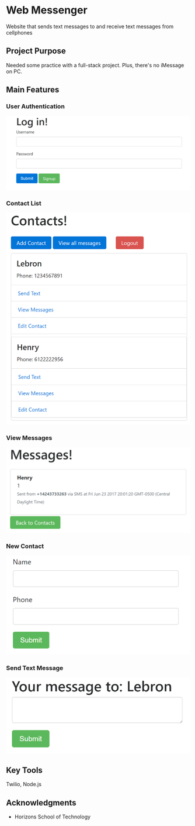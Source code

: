 # Web Messenger
Website that sends text messages to and receive text messages from cellphones

## Project Purpose

Needed some practice with a full-stack project. Plus, there's no iMessage on PC.

## Main Features

### User Authentication

![login](./images/login.png)

### Contact List
![contacts](./images/contacts.png)

### View Messages
![viewmessages](./images/viewmessages.png)

### New Contact
![newcontact](./images/newcontact.png)

### Send Text Message
![sendmessage](./images/sendmessage.png)

## Key Tools

Twilio, Node.js

## Acknowledgments

* Horizons School of Technology
